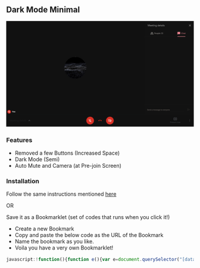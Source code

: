 ## Dark Mode Minimal

<img src="/images/dark-mode-minimal.png">


### Features
- Removed a few Buttons (Increased Space)
- Dark Mode (Semi)
- Auto Mute and Camera (at Pre-join Screen)

### Installation 
Follow the same instructions mentioned [here](https://github.com/elvistony/meet-addons/#installation)

OR

Save it as a Bookmarklet (set of codes that runs when you click it!)
- Create a new Bookmark 
- Copy and paste the below code as the URL of the Bookmark
- Name the bookmark as you like.
- Voila you have a very own Bookmarklet!

```js
javascript:!function(){function e(){var e=document.querySelector("[data-is-muted]").parentElement.parentElement.parentElement.parentElement.parentElement,l=e.children[8];l.style.background="transparent",l.style.boxShadow="none",l.children[2].children[1].style.display="none",e.children[2].style.filter="invert(0.9)";l=e.children[10];l.style.opacity=.4,l.style.background="transparent",e.children[5].style.opacity="0.7",e.children[0].children[2].children[0].children[0].style.display="none",e.children[0].children[2].children[0].children[1].children[0].style.display="none",e.children[8].children[2].children[0].style.display="none",e.children[3].style.boxShadow="none",e.children[3].style.filter="invert(0.93)",e.children[0].children[1].children[1].children[0].children[1].style.display="none",console.log("Successfully Customized!")}var l,n;document.querySelector('[aria-label="Leave call"]')?(console.log("Joined Call"),setTimeout(()=>{e()},2e3)):(console.log("Not Joined Call!"),l=document.querySelector('[aria-label="Leave call"]'),n=setInterval(()=>{l?(setTimeout(()=>{e()},2e3),clearInterval(n)):(camera=document.querySelectorAll('[data-tooltip="Turn off camera (ctrl + e)"]'),mics=document.querySelectorAll('[data-tooltip="Turn off microphone (ctrl + d)"]'),0<camera.length&&camera[0].click(),0<mics.length&&mics[0].click(),l=document.querySelector('[aria-label="Leave call"]'),console.log("Waiting to Join Call"))},3e3))}();
```

